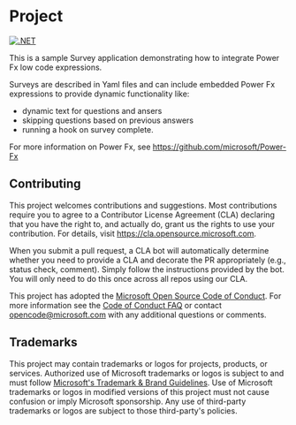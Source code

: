# Project

[![.NET](https://github.com/microsoft/power-fx-surveys-sample/actions/workflows/dotnet.yml/badge.svg)](https://github.com/microsoft/power-fx-surveys-sample/actions/workflows/dotnet.yml)

This is a sample Survey application demonstrating how to integrate Power Fx low code expressions. 

Surveys are described in Yaml files and can include embedded Power Fx expressions to provide
dynamic functionality like:

- dynamic text for questions and ansers 
- skipping questions based on previous answers
- running a hook on survey complete. 

For more information on Power Fx, see https://github.com/microsoft/Power-Fx


## Contributing

This project welcomes contributions and suggestions.  Most contributions require you to agree to a
Contributor License Agreement (CLA) declaring that you have the right to, and actually do, grant us
the rights to use your contribution. For details, visit https://cla.opensource.microsoft.com.

When you submit a pull request, a CLA bot will automatically determine whether you need to provide
a CLA and decorate the PR appropriately (e.g., status check, comment). Simply follow the instructions
provided by the bot. You will only need to do this once across all repos using our CLA.

This project has adopted the [Microsoft Open Source Code of Conduct](https://opensource.microsoft.com/codeofconduct/).
For more information see the [Code of Conduct FAQ](https://opensource.microsoft.com/codeofconduct/faq/) or
contact [opencode@microsoft.com](mailto:opencode@microsoft.com) with any additional questions or comments.

## Trademarks

This project may contain trademarks or logos for projects, products, or services. Authorized use of Microsoft 
trademarks or logos is subject to and must follow 
[Microsoft's Trademark & Brand Guidelines](https://www.microsoft.com/en-us/legal/intellectualproperty/trademarks/usage/general).
Use of Microsoft trademarks or logos in modified versions of this project must not cause confusion or imply Microsoft sponsorship.
Any use of third-party trademarks or logos are subject to those third-party's policies.
